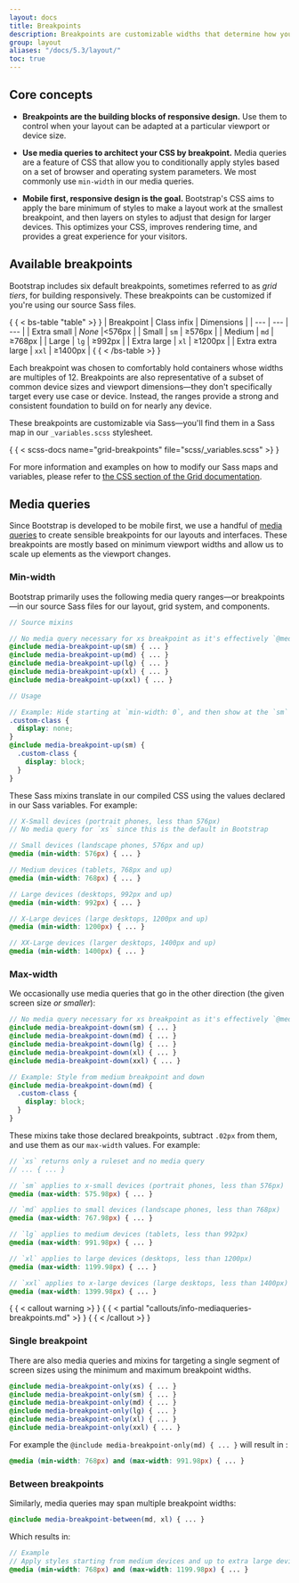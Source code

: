 ```yaml
---
layout: docs
title: Breakpoints
description: Breakpoints are customizable widths that determine how your responsive layout behaves across device or viewport sizes in Bootstrap.
group: layout
aliases: "/docs/5.3/layout/"
toc: true
---
```


## Core concepts

- **Breakpoints are the building blocks of responsive design.** Use them to
  control when your layout can be adapted at a particular viewport or device
  size.

- **Use media queries to architect your CSS by breakpoint.** Media queries are a
  feature of CSS that allow you to conditionally apply styles based on a set of
  browser and operating system parameters. We most commonly use `min-width` in
  our media queries.

- **Mobile first, responsive design is the goal.** Bootstrap's CSS aims to apply
  the bare minimum of styles to make a layout work at the smallest breakpoint,
  and then layers on styles to adjust that design for larger devices. This
  optimizes your CSS, improves rendering time, and provides a great experience
  for your visitors.

## Available breakpoints

Bootstrap includes six default breakpoints, sometimes referred to as _grid
tiers_, for building responsively. These breakpoints can be customized if you're
using our source Sass files.

{ { < bs-table "table" >} }
| Breakpoint | Class infix | Dimensions |
| --- | --- | --- |
| Extra small | <em>None</em> |&lt;576px |
| Small | `sm` | &ge;576px |
| Medium | `md` | &ge;768px |
| Large | `lg` | &ge;992px |
| Extra large | `xl` | &ge;1200px |
| Extra extra large | `xxl` | &ge;1400px |
{ { < /bs-table >} }

Each breakpoint was chosen to comfortably hold containers whose widths are
multiples of 12. Breakpoints are also representative of a subset of common
device sizes and viewport dimensions—they don't specifically target every use
case or device. Instead, the ranges provide a strong and consistent foundation
to build on for nearly any device.

These breakpoints are customizable via Sass—you'll find them in a Sass map in
our `_variables.scss` stylesheet.

{ { < scss-docs name="grid-breakpoints" file="scss/_variables.scss" >} }

For more information and examples on how to modify our Sass maps and variables,
please refer to [the CSS section of the Grid documentation](/layout/grid.md#css).

## Media queries

Since Bootstrap is developed to be mobile first, we use a handful
of [media queries](https://developer.mozilla.org/en-US/docs/Web/CSS/CSS_media_queries/Using_media_queries)
to create sensible breakpoints for our layouts and interfaces. These breakpoints
are mostly based on minimum viewport widths and allow us to scale up elements as
the viewport changes.

### Min-width

Bootstrap primarily uses the following media query ranges—or breakpoints—in our
source Sass files for our layout, grid system, and components.

```scss
// Source mixins

// No media query necessary for xs breakpoint as it's effectively `@media (min-width: 0) { ... }`
@include media-breakpoint-up(sm) { ... }
@include media-breakpoint-up(md) { ... }
@include media-breakpoint-up(lg) { ... }
@include media-breakpoint-up(xl) { ... }
@include media-breakpoint-up(xxl) { ... }

// Usage

// Example: Hide starting at `min-width: 0`, and then show at the `sm` breakpoint
.custom-class {
  display: none;
}
@include media-breakpoint-up(sm) {
  .custom-class {
    display: block;
  }
}
```

These Sass mixins translate in our compiled CSS using the values declared in our
Sass variables. For example:

```scss
// X-Small devices (portrait phones, less than 576px)
// No media query for `xs` since this is the default in Bootstrap

// Small devices (landscape phones, 576px and up)
@media (min-width: 576px) { ... }

// Medium devices (tablets, 768px and up)
@media (min-width: 768px) { ... }

// Large devices (desktops, 992px and up)
@media (min-width: 992px) { ... }

// X-Large devices (large desktops, 1200px and up)
@media (min-width: 1200px) { ... }

// XX-Large devices (larger desktops, 1400px and up)
@media (min-width: 1400px) { ... }
```

### Max-width

We occasionally use media queries that go in the other direction (the given
screen size _or smaller_):

```scss
// No media query necessary for xs breakpoint as it's effectively `@media (max-width: 0) { ... }`
@include media-breakpoint-down(sm) { ... }
@include media-breakpoint-down(md) { ... }
@include media-breakpoint-down(lg) { ... }
@include media-breakpoint-down(xl) { ... }
@include media-breakpoint-down(xxl) { ... }

// Example: Style from medium breakpoint and down
@include media-breakpoint-down(md) {
  .custom-class {
    display: block;
  }
}
```

These mixins take those declared breakpoints, subtract `.02px` from them, and
use them as our `max-width` values. For example:

```scss
// `xs` returns only a ruleset and no media query
// ... { ... }

// `sm` applies to x-small devices (portrait phones, less than 576px)
@media (max-width: 575.98px) { ... }

// `md` applies to small devices (landscape phones, less than 768px)
@media (max-width: 767.98px) { ... }

// `lg` applies to medium devices (tablets, less than 992px)
@media (max-width: 991.98px) { ... }

// `xl` applies to large devices (desktops, less than 1200px)
@media (max-width: 1199.98px) { ... }

// `xxl` applies to x-large devices (large desktops, less than 1400px)
@media (max-width: 1399.98px) { ... }
```

{ { < callout warning >} }
{ { < partial "callouts/info-mediaqueries-breakpoints.md" >} }
{ { < /callout >} }

### Single breakpoint

There are also media queries and mixins for targeting a single segment of screen
sizes using the minimum and maximum breakpoint widths.

```scss
@include media-breakpoint-only(xs) { ... }
@include media-breakpoint-only(sm) { ... }
@include media-breakpoint-only(md) { ... }
@include media-breakpoint-only(lg) { ... }
@include media-breakpoint-only(xl) { ... }
@include media-breakpoint-only(xxl) { ... }
```

For example the `@include media-breakpoint-only(md) { ... }` will result in :

```scss
@media (min-width: 768px) and (max-width: 991.98px) { ... }
```

### Between breakpoints

Similarly, media queries may span multiple breakpoint widths:

```scss
@include media-breakpoint-between(md, xl) { ... }
```

Which results in:

```scss
// Example
// Apply styles starting from medium devices and up to extra large devices
@media (min-width: 768px) and (max-width: 1199.98px) { ... }
```

